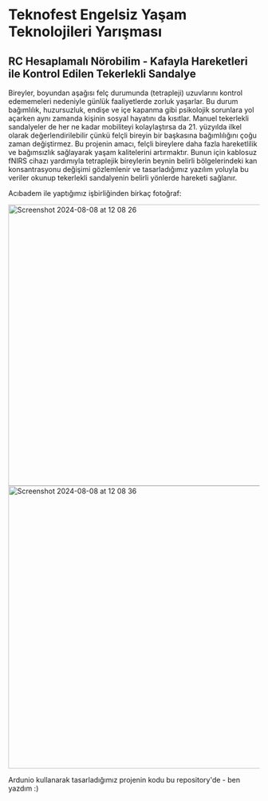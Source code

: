 # Teknofest Engelsiz Yaşam Teknolojileri Yarışması
## RC Hesaplamalı Nörobilim - Kafayla Hareketleri ile Kontrol Edilen Tekerlekli Sandalye

Bireyler, boyundan aşağısı felç durumunda (tetrapleji) uzuvlarını kontrol edememeleri nedeniyle günlük faaliyetlerde zorluk yaşarlar. Bu durum bağımlılık, huzursuzluk, endişe ve içe kapanma gibi psikolojik sorunlara yol açarken aynı zamanda kişinin sosyal hayatını da kısıtlar. Manuel tekerlekli sandalyeler de her ne kadar mobiliteyi kolaylaştırsa da 21. yüzyılda ilkel olarak değerlendirilebilir çünkü felçli bireyin bir başkasına bağımlılığını çoğu zaman değiştirmez. Bu projenin amacı, felçli bireylere daha fazla hareketlilik ve bağımsızlık sağlayarak yaşam kalitelerini artırmaktır. 
Bunun için kablosuz fNIRS cihazı yardımıyla tetraplejik bireylerin beynin belirli bölgelerindeki kan konsantrasyonu değişimi gözlemlenir ve tasarladığımız yazılım yoluyla bu veriler okunup tekerlekli sandalyenin belirli yönlerde hareketi sağlanır.

Acıbadem ile yaptığımız işbirliğinden birkaç fotoğraf:

<img width="563" alt="Screenshot 2024-08-08 at 12 08 26" src="https://github.com/user-attachments/assets/c3b4071e-283e-4190-a022-c9820016023b">
<img width="566" alt="Screenshot 2024-08-08 at 12 08 36" src="https://github.com/user-attachments/assets/6ab7cade-f8c7-42a6-bb4e-4eaf31d69469">


Ardunio kullanarak tasarladığımız projenin kodu bu repository'de - ben yazdım :)
